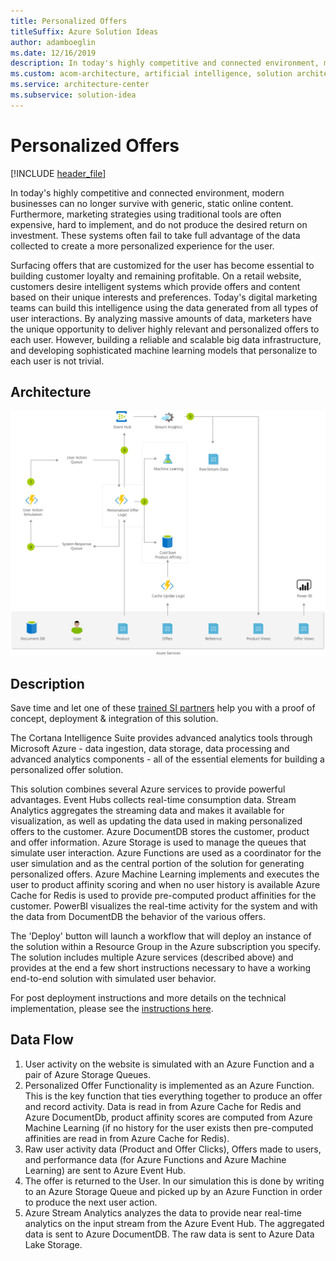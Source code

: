 ```yaml
---
title: Personalized Offers
titleSuffix: Azure Solution Ideas
author: adamboeglin
ms.date: 12/16/2019
description: In today's highly competitive and connected environment, modern businesses can no longer survive with generic, static online content. Furthermore, marketing strategies using traditional tools are often expensive, hard to implement, and do not produce the desired return on investment. These systems often fail to take full advantage of the data collected to create a more personalized experience for the user.
ms.custom: acom-architecture, artificial intelligence, solution architectures, Azure, ai gallery, interactive-diagram, 'https://azure.microsoft.com/solutions/architecture/personalized-offers/'
ms.service: architecture-center
ms.subservice: solution-idea
---
```

# Personalized Offers

[!INCLUDE [header_file](../header.md)]

In today's highly competitive and connected environment, modern businesses can no longer survive with generic, static online content. Furthermore, marketing strategies using traditional tools are often expensive, hard to implement, and do not produce the desired return on investment. These systems often fail to take full advantage of the data collected to create a more personalized experience for the user.

Surfacing offers that are customized for the user has become essential to building customer loyalty and remaining profitable. On a retail website, customers desire intelligent systems which provide offers and content based on their unique interests and preferences. Today's digital marketing teams can build this intelligence using the data generated from all types of user interactions. By analyzing massive amounts of data, marketers have the unique opportunity to deliver highly relevant and personalized offers to each user. However, building a reliable and scalable big data infrastructure, and developing sophisticated machine learning models that personalize to each user is not trivial.

## Architecture

![Architecture diagram](../media/personalized-offers.svg)

## Description

Save time and let one of these [trained SI partners](https://aka.ms/personalizedoffers-sipartners) help you with a proof of concept, deployment & integration of this solution.

The Cortana Intelligence Suite provides advanced analytics tools through Microsoft Azure - data ingestion, data storage, data processing and advanced analytics components - all of the essential elements for building a personalized offer solution.

This solution combines several Azure services to provide powerful advantages. Event Hubs collects real-time consumption data. Stream Analytics aggregates the streaming data and makes it available for visualization, as well as updating the data used in making personalized offers to the customer. Azure DocumentDB stores the customer, product and offer information. Azure Storage is used to manage the queues that simulate user interaction. Azure Functions are used as a coordinator for the user simulation and as the central portion of the solution for generating personalized offers. Azure Machine Learning implements and executes the user to product affinity scoring and when no user history is available Azure Cache for Redis is used to provide pre-computed product affinities for the customer. PowerBI visualizes the real-time activity for the system and with the data from DocumentDB the behavior of the various offers.

The 'Deploy' button will launch a workflow that will deploy an instance of the solution within a Resource Group in the Azure subscription you specify. The solution includes multiple Azure services (described above) and provides at the end a few short instructions necessary to have a working end-to-end solution with simulated user behavior.

For post deployment instructions and more details on the technical implementation, please see the [instructions here](https://github.com/Azure/cortana-intelligence-personalized-offers/blob/master/Automated%20Deployment%20Guide/Post%20Deployment%20Instructions.md).

## Data Flow

1. User activity on the website is simulated with an Azure Function and a pair of Azure Storage Queues.
1. Personalized Offer Functionality is implemented as an Azure Function. This is the key function that ties everything together to produce an offer and record activity. Data is read in from Azure Cache for Redis and Azure DocumentDb, product affinity scores are computed from Azure Machine Learning (if no history for the user exists then pre-computed affinities are read in from Azure Cache for Redis).
1. Raw user activity data (Product and Offer Clicks), Offers made to users, and performance data (for Azure Functions and Azure Machine Learning) are sent to Azure Event Hub.
1. The offer is returned to the User. In our simulation this is done by writing to an Azure Storage Queue and picked up by an Azure Function in order to produce the next user action.
1. Azure Stream Analytics analyzes the data to provide near real-time analytics on the input stream from the Azure Event Hub. The aggregated data is sent to Azure DocumentDB. The raw data is sent to Azure Data Lake Storage.



